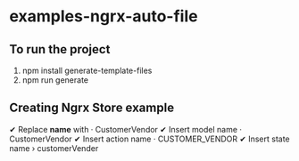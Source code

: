 # examples-ngrx-auto-file

## To run the project

1.  npm install generate-template-files
2.  npm run generate

## Creating Ngrx Store example

✔ Replace **name** with · CustomerVendor
✔ Insert model name · CustomerVendor
✔ Insert action name · CUSTOMER_VENDOR
✔ Insert state name › customerVender
